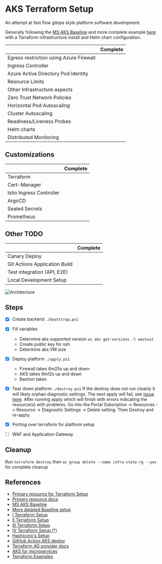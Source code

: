 # AKS Terraform Setup

An attempt at fast flow gitops style platform software development.

Generally following the [MS AKS Baseline](https://github.com/mspnp/aks-baseline) and more complete example [here](https://github.com/Azure-Samples/private-aks-cluster-terraform-devops) with a Terraform infrastructure install and Helm chart configuration.

|                                         | Complete
|-----------------------------------------|-------
| Egress restriction using Azure Firewall |
| Ingress Controller                      |
| Azure Active Directory Pod Identity     |
| Resource Limits                         |
| Other Infrastructure aspects            |
| Zero Trust Network Policies             |
| Horizontal Pod Autoscaling              |
| Cluster Autoscaling                     |
| Readiness/Liveness Probes               |
| Helm charts                             |
| Distributed Monitoring                  |

## Customizations

|                          | Complete
|--------------------------|-------
| Terraform                |
| Cert-Manager             |
| Istio Ingress Controller |
| ArgoCD                   |
| Sealed Secrets           |
| Prometheus               |

## Other TODO

|                               | Complete
|-------------------------------|-------
| Canary Deploy                 |
| Git Actions Application Build |
| Test integration (API, E2E)   |
| Local Development Setup       |

![Architecture](https://github.com/jstarman/private-aks-cluster-terraform-devops/blob/main/images/normalized-architecture.png)

## Steps

- [x] Create backend `./bootstrap.ps1`
- [x] Fill variables
  - Determine aks supported version `az aks get-versions -l westus2`
  - Create public key for ssh
  - Determine aks VM size
- [x] Deploy platform `./apply.ps1`
  - Firewall takes 6m25s up and down
  - AKS takes 9m12s up and down
  - Bastion takes 
- [x] Tear down platform `./destroy.ps1`
  If the destroy does not run cleanly it will likely orphan diagnostic settings. The next apply will fail, see [issue here](https://github.com/hashicorp/terraform-provider-azurerm/issues/6389). After running apply which will finish with errors indicating the resource(s) with problems. Go into the Portal Subsription -> Resources -> Resource -> Diagnostic Settings -> Delete setting. Then Destroy and re-apply.
- [x] Porting over terraform for platform setup

- [ ] WAF and Application Gateway

## Cleanup

Run `terraform destroy` then `az group delete --name infra-state-rg --yes` for complete cleanup

## References

- [Primary resource for Terraform Setup](https://github.com/Azure-Samples/private-aks-cluster-terraform-devops)
- [Primary resource docs](https://docs.microsoft.com/en-us/azure/architecture/example-scenario/aks-firewall/aks-firewall)
- [MS AKS Baseline](https://github.com/mspnp/aks-baseline)
- [More detailed Baseline setup](https://github.com/mspnp/aks-fabrikam-dronedelivery)
- [I Terraform Setup](https://github.com/mofaizal/rampup-project)
- [II Terraform Setup](https://github.com/pliniogsnascimento/aks-gitops-lab)
- [III Terraform Setup](https://github.com/J0hn-B/eshop-aks)
- [IV Terraform Setup (*)](https://github.com/mathieu-benoit/myakscluster)
- [Hashicorp's Setup](https://github.com/hashicorp/learn-terraform-provision-aks-cluster)
- [GitHub Action AKS deploy](https://docs.microsoft.com/en-us/azure/aks/kubernetes-action)
- [Terraform AD provider docs](https://registry.terraform.io/providers/hashicorp/azuread/latest/docs)
- [AKS for microservices](https://docs.microsoft.com/en-us/azure/architecture/reference-architectures/containers/aks-microservices/aks-microservices-advanced)
- [Terraform Examples](https://github.com/hashicorp/terraform-provider-azurerm/tree/main/examples/kubernetes)
